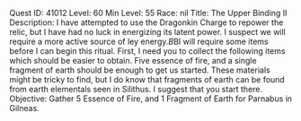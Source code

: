 Quest ID: 41012
Level: 60
Min Level: 55
Race: nil
Title: The Upper Binding II
Description: I have attempted to use the Dragonkin Charge to repower the relic, but I have had no luck in energizing its latent power. I suspect we will require a more active source of ley energy.$B$BI will require some items before I can begin this ritual. First, I need you to collect the following items which should be easier to obtain. Five essence of fire, and a single fragment of earth should be enough to get us started. These materials might be tricky to find, but I do know that fragments of earth can be found from earth elementals seen in Silithus. I suggest that you start there.
Objective: Gather 5 Essence of Fire, and 1 Fragment of Earth for Parnabus in Gilneas.
